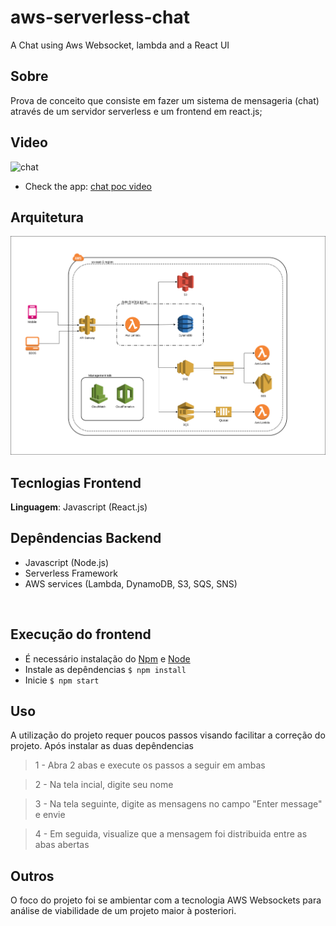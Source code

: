 # aws-serverless-chat

A Chat using Aws Websocket, lambda and a React UI

## Sobre

Prova de conceito que consiste em fazer um sistema de mensageria (chat) através de um servidor serverless e um frontend em react.js;

## Video

<img src="./public/chat.gif" alt="chat" width="700px" />

- Check the app: [chat poc video](https://youtu.be/dEyua8kKb5g)

## Arquitetura

<img src="./public/archicteture.png" alt="arquitetura" width="600px" />

## Tecnlogias Frontend

**Linguagem**: Javascript (React.js)
<br>

## Depêndencias Backend

- Javascript (Node.js)
- Serverless Framework
- AWS services (Lambda, DynamoDB, S3, SQS, SNS)

<br>

## Execução do frontend

- É necessário instalação do [Npm](https://docs.npmjs.com/cli/install) e [Node](https://nodejs.org/en/download/)
- Instale as depêndencias `$ npm install`
- Inicie `$ npm start`

## Uso

A utilização do projeto requer poucos passos visando facilitar a correção do projeto. Após instalar as duas depêndencias

> 1 - Abra 2 abas e execute os passos a seguir em ambas

> 2 - Na tela incial, digite seu nome

> 3 - Na tela seguinte, digite as mensagens no campo "Enter message" e envie

> 4 - Em seguida, visualize que a mensagem foi distribuida entre as abas abertas

## Outros

O foco do projeto foi se ambientar com a tecnologia AWS Websockets para análise de viabilidade de um projeto maior à posteriori.
